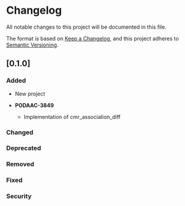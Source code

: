 # Changelog
All notable changes to this project will be documented in this file.

The format is based on [Keep a Changelog](https://keepachangelog.com/en/1.0.0/),
and this project adheres to [Semantic Versioning](https://semver.org/spec/v2.0.0.html).

## [0.1.0]

### Added
- New project

- **PODAAC-3849**
  - Implementation of cmr_association_diff

### Changed
### Deprecated
### Removed
### Fixed
### Security
